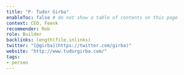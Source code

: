 ```yaml
---
title: "P- Tudor Girba"
enableToc: false # do not show a table of contents on this page
context: CEO, Feenk
recommender: Rob
role: Builder
backlinks: length(file.inlinks) 
twitter: "[@girba](https://twitter.com/girba)"
website: "http://www.tudorgirba.com/"
tags:
- person
---
```

